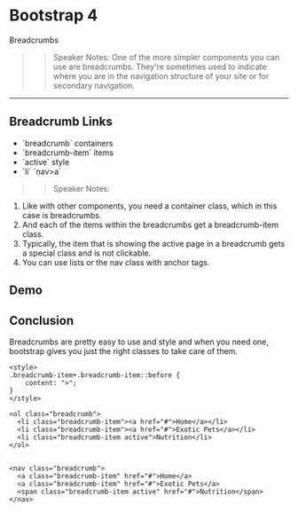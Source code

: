<!-- .slide: data-state="title" -->
# Bootstrap 4
Breadcrumbs

>> Speaker Notes:
One of the more simpler components you can use are breadcrumbs. They're sometimes used to indicate where you are in the navigation structure of your site or for secondary navigation.

---

<!-- .slide: data-state="hasicon" -->

## <i class="fa fa-chain"></i> Breadcrumb Links

<ul>
	<li class="fragment">`breadcrumb` containers</li>
	<li class="fragment">`breadcrumb-item` items</li>
	<li class="fragment">`active` style</li>
	<li class="fragment">`li` `nav>a`</li>
</ul>

>> Speaker Notes:
1. Like with other components, you need a container class, which in this case is breadcrumbs.
2. And each of the items within the breadcrumbs get a breadcrumb-item class.
3. Typically, the item that is showing the active page in a breadcrumb gets a special class and is not clickable.
4. You can use lists or the nav class with anchor tags.

## Demo

## Conclusion
Breadcrumbs are pretty easy to use and style and when you need one, bootstrap gives you just the right classes to take care of them.

```
<style>
.breadcrumb-item+.breadcrumb-item::before {
	content: ">";
}
</style>

<ol class="breadcrumb">
  <li class="breadcrumb-item"><a href="#">Home</a></li>
  <li class="breadcrumb-item"><a href="#">Exotic Pets</a></li>
  <li class="breadcrumb-item active">Nutrition</li>
</ol>


<nav class="breadcrumb">
  <a class="breadcrumb-item" href="#">Home</a>
  <a class="breadcrumb-item" href="#">Exotic Pets</a>
  <span class="breadcrumb-item active" href="#">Nutrition</span>
</nav>
```